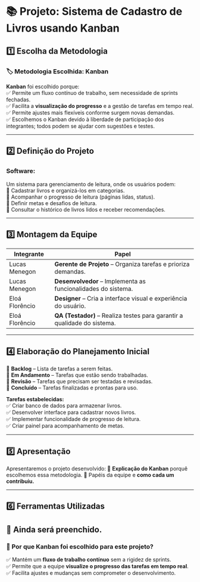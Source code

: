 # 📚 Projeto: Sistema de Cadastro de Livros usando Kanban  

## 1️⃣ Escolha da Metodologia  

### 🏷️ Metodologia Escolhida: Kanban  
**Kanban** foi escolhido porque:  
✅ Permite um fluxo contínuo de trabalho, sem necessidade de sprints fechadas.  
✅ Facilita a **visualização do progresso** e a gestão de tarefas em tempo real.  
✅ Permite ajustes mais flexíveis conforme surgem novas demandas.  
✅ Escolhemos o Kanban devido à liberdade de participação dos integrantes; todos podem se ajudar com sugestões e testes.

---

## 2️⃣ Definição do Projeto  

### Software:
Um sistema para gerenciamento de leitura, onde os usuários podem:  
📌 Cadastrar livros e organizá-los em categorias.  
📌 Acompanhar o progresso de leitura (páginas lidas, status).  
📌 Definir metas e desafios de leitura.  
📌 Consultar o histórico de livros lidos e receber recomendações.  

---

## 3️⃣ Montagem da Equipe  

| Integrante  | Papel |
|-------------|-------|
| Lucas Menegon | **Gerente de Projeto** – Organiza tarefas e prioriza demandas. |
| Lucas Menegon | **Desenvolvedor** – Implementa as funcionalidades do sistema. |
| Eloá Florêncio | **Designer** – Cria a interface visual e experiência do usuário. |
| Eloá Florêncio  | **QA (Testador)** – Realiza testes para garantir a qualidade do sistema. |

---

## 4️⃣ Elaboração do Planejamento Inicial  

🔹 **Backlog** – Lista de tarefas a serem feitas.  
🔹 **Em Andamento** – Tarefas que estão sendo trabalhadas.  
🔹 **Revisão** – Tarefas que precisam ser testadas e revisadas.  
🔹 **Concluído** – Tarefas finalizadas e prontas para uso.  

**Tarefas estabelecidas:**  
✅ Criar banco de dados para armazenar livros.  
✅ Desenvolver interface para cadastrar novos livros.  
✅ Implementar funcionalidade de progresso de leitura.  
✅ Criar painel para acompanhamento de metas.  

---

## 5️⃣ Apresentação

Apresentaremos o projeto desenvolvido:
📌 **Explicação do Kanban** porquê escolhemos essa metodologia.
📌 Papéis da equipe e **como cada um contribuiu.**

---

## 6️⃣ Ferramentas Utilizadas ## 

📌 Ainda será preenchido.
---

### 🔹 Por que Kanban foi escolhido para este projeto?  
✅ Mantém um **fluxo de trabalho contínuo** sem a rigidez de sprints.  
✅ Permite que a equipe **visualize o progresso das tarefas em tempo real**.  
✅ Facilita ajustes e mudanças sem comprometer o desenvolvimento.  

